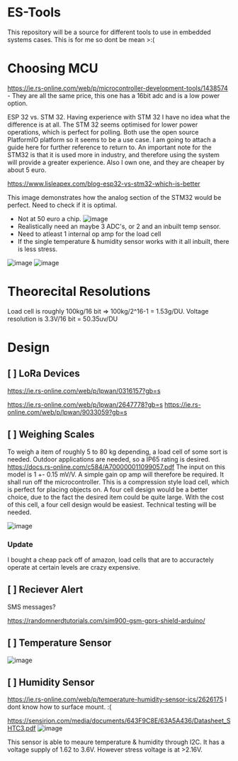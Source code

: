 # ES-Tools
This repository will be a source for different tools to use in embedded systems cases.
This is for me so dont be mean >:(

# Choosing MCU
https://ie.rs-online.com/web/p/microcontroller-development-tools/1438574 - They are all the same price, this one has a 16bit adc and is a low power option.

ESP 32 vs. STM 32.
Having experience with STM 32 I have no idea what the difference is at all. 
The STM 32 seems optimised for lower power operations, which is perfect for polling.
Both use the open source PlatformIO platform so it seems to be a use case.
I am going to attach a guide here for further reference to return to.
An important note for the STM32 is that it is used more in industry, and therefore using the system will provide a greater experience.
Also I own one, and they are cheaper by about 5 euro.

https://www.lisleapex.com/blog-esp32-vs-stm32-which-is-better

This image demonstrates how the analog section of the STM32 would be perfect.
Need to check if it is optimal.
- Not at 50 euro a chip.
![image](https://github.com/user-attachments/assets/a040cdde-ec3c-496c-97e0-cce4583613ba)
- Realistically need an maybe 3 ADC's, or 2 and an inbuilt temp sensor.
- Need to atleast 1 internal op amp for the load cell
- If the single temperature & humidity sensor works with it all inbuilt, there is less stress.

![image](https://github.com/user-attachments/assets/2708e833-cfd9-4b16-a35f-8a26c84749c9)
![image](https://github.com/user-attachments/assets/6d9bbecd-fdcd-49fa-8549-11d27c6a82ab)

# Theorecital Resolutions
Load cell is roughly 100kg/16 bit => 100kg/2^16-1 = 1.53g/DU.
Voltage resolution is 3.3V/16 bit = 50.35uv/DU
# Design
## [ ] LoRa Devices
https://ie.rs-online.com/web/p/lpwan/0316157?gb=s

https://ie.rs-online.com/web/p/lpwan/2647778?gb=s
https://ie.rs-online.com/web/p/lpwan/9033059?gb=s
## [ ] Weighing Scales
To weigh a item of roughly 5 to 80 kg depending, a load cell of some sort is needed.
Outdoor applications are needed, so a IP65 rating is desired.
https://docs.rs-online.com/c584/A700000011099057.pdf
The input on this model is 1 +- 0.15 mV/V. A simple gain op amp will therefore be required.
It shall run off the microcontroller.
This is a compression style load cell, which is perfect for placing objects on.
A four cell design would be a better choice, due to the fact the desired item could be quite large.
With the cost of this cell, a four cell design would be easiest.
Technical testing will be needed.

![image](https://github.com/user-attachments/assets/c9e1730f-6496-4467-bbd1-4686672334ed)


### Update
I bought a cheap pack off of amazon, load cells that are to accuractely operate at certain levels are crazy expensive.

## [ ] Reciever Alert
SMS messages?

https://randomnerdtutorials.com/sim900-gsm-gprs-shield-arduino/
## [ ] Temperature Sensor

![image](https://github.com/user-attachments/assets/7269cdc5-72d0-42e4-b0c4-20abbfb0c4fc)

## [ ] Humidity Sensor
https://ie.rs-online.com/web/p/temperature-humidity-sensor-ics/2626175
I dont know how to surface mount. :(

https://sensirion.com/media/documents/643F9C8E/63A5A436/Datasheet_SHTC3.pdf
![image](https://github.com/user-attachments/assets/f3ee4a2a-0395-43f6-93e6-3a3d7d862e3c)

This sensor is able to meaure temperature & humidity through I2C.
It has a voltage supply of 1.62 to 3.6V.
However stress voltage is at >2.16V.
